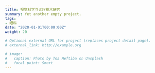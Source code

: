 ```yaml
---
title: 视觉科学与诊疗技术研究
summary: Yet another empty project.
tags:
- 眼科
date: "2020-01-01T00:00:00Z"
weight: 20

# Optional external URL for project (replaces project detail page).
# external_link: http://example.org

# image:
#   caption: Photo by Toa Heftiba on Unsplash
#   focal_point: Smart
---
```

